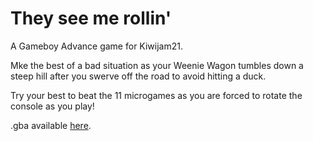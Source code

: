 # They see me rollin'

A Gameboy Advance game for Kiwijam21.

Mke the best of a bad situation as your Weenie Wagon tumbles down a steep hill after you swerve off the road to avoid hitting a duck.

Try your best to beat the 11 microgames as you are forced to rotate the console as you play!

.gba available [here](https://foopod.itch.io/they-see-me-rollin).
